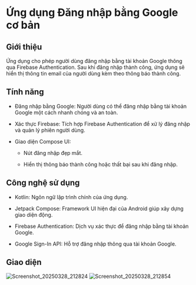 # Ứng dụng Đăng nhập bằng Google cơ bản

## Giới thiệu

Ứng dụng cho phép người dùng đăng nhập bằng tài khoản Google thông qua Firebase Authentication. Sau khi đăng nhập thành công, ứng dụng sẽ hiển thị thông tin email của người dùng kèm theo thông báo thành công.

## Tính năng

- Đăng nhập bằng Google: Người dùng có thể đăng nhập bằng tài khoản Google một cách nhanh chóng và an toàn.

- Xác thực Firebase: Tích hợp Firebase Authentication để xử lý đăng nhập và quản lý phiên người dùng.

- Giao diện Compose UI:

  - Nút đăng nhập đẹp mắt.

  - Hiển thị thông báo thành công hoặc thất bại sau khi đăng nhập.

## Công nghệ sử dụng

- Kotlin: Ngôn ngữ lập trình chính của ứng dụng.

- Jetpack Compose: Framework UI hiện đại của Android giúp xây dựng giao diện động.

- Firebase Authentication: Dịch vụ xác thực để đăng nhập bằng tài khoản Google.

- Google Sign-In API: Hỗ trợ đăng nhập thông qua tài khoản Google.

## Giao diện
![Screenshot_20250328_212824](https://github.com/user-attachments/assets/1f441f8d-4c1a-400e-b56c-51349552fa87)
![Screenshot_20250328_212854](https://github.com/user-attachments/assets/dcdc44db-69df-4cac-b973-1487e88e8b54)


